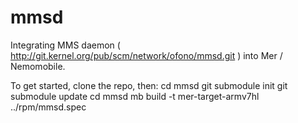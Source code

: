 mmsd
====

Integrating MMS daemon ( http://git.kernel.org/pub/scm/network/ofono/mmsd.git ) into Mer / Nemomobile.

To get started, clone the repo, then:
  cd mmsd
  git submodule init
  git submodule update
  cd mmsd
  mb build -t mer-target-armv7hl ../rpm/mmsd.spec
